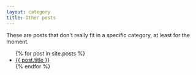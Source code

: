 ```yaml
---
layout: category
title: Other posts
---
```

These are posts that don't really fit in a specific category, at least for the moment.

<ul>
  {% for post in site.posts %}
    <li>
      <a href="{{ post.url }}">{{ post.title }}</a>
    </li>
  {% endfor %}
</ul>
